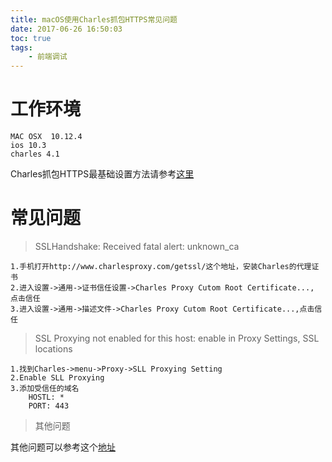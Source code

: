 ```yaml
---
title: macOS使用Charles抓包HTTPS常见问题
date: 2017-06-26 16:50:03
toc: true
tags:
    - 前端调试
---
```


# 工作环境
 
    MAC OSX  10.12.4
    ios 10.3
    charles 4.1

Charles抓包HTTPS最基础设置方法请参考[这里](http://blog.csdn.net/shaobo8910/article/details/52936066)

<!-- more -->
# 常见问题

>   SSLHandshake: Received fatal alert: unknown_ca


    1.手机打开http://www.charlesproxy.com/getssl/这个地址，安装Charles的代理证书
    2.进入设置->通用->证书信任设置->Charles Proxy Cutom Root Certificate...,  点击信任
    3.进入设置->通用->描述文件->Charles Proxy Cutom Root Certificate...,点击信任
    
    
>   SSL Proxying not enabled for this host: enable in Proxy Settings, SSL locations

    1.找到Charles->menu->Proxy->SLL Proxying Setting
    2.Enable SLL Proxying
    3.添加受信任的域名
        HOSTL: *
        PORT: 443
        
> 其他问题
    
其他问题可以参考这个[地址](https://www.charlesproxy.com/documentation/faqs/)
